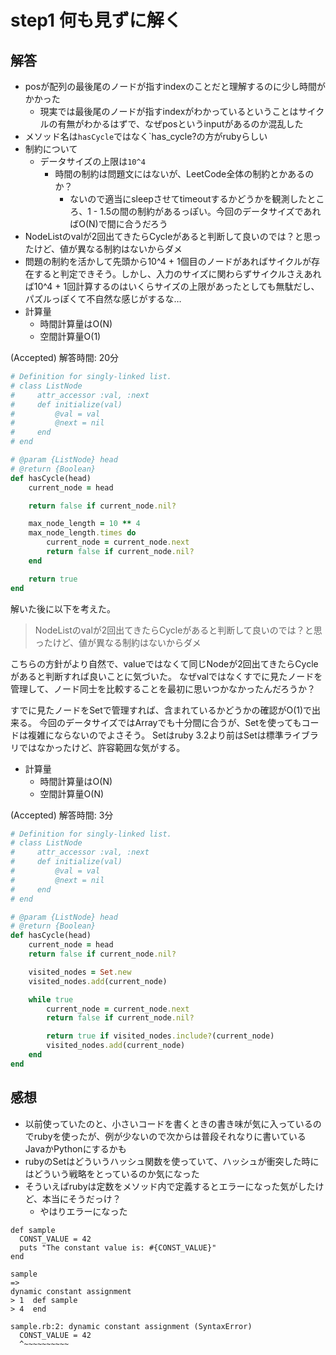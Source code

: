 # step1 何も見ずに解く
## 解答
- posが配列の最後尾のノードが指すindexのことだと理解するのに少し時間がかかった
	- 現実では最後尾のノードが指すindexがわかっているということはサイクルの有無がわかるはずで、なぜposというinputがあるのか混乱した
- メソッド名は`hasCycle`ではなく`has_cycle?の方がrubyらしい
- 制約について
  - データサイズの上限は`10^4`
	- 時間の制約は問題文にはないが、LeetCode全体の制約とかあるのか？
        - ないので適当にsleepさせてtimeoutするかどうかを観測したところ、1 - 1.5の間の制約があるっぽい。今回のデータサイズであればO(N)で間に合うだろう
- NodeListのvalが2回出てきたらCycleがあると判断して良いのでは？と思ったけど、値が異なる制約はないからダメ
- 問題の制約を活かして先頭から10^4 + 1個目のノードがあればサイクルが存在すると判定できそう。しかし、入力のサイズに関わらずサイクルさえあれば10^4 + 1回計算するのはいくらサイズの上限があったとしても無駄だし、パズルっぽくて不自然な感じがするな…
- 計算量
	- 時間計算量はO(N)
	- 空間計算量O(1)

(Accepted)
解答時間: 20分
```ruby
# Definition for singly-linked list.
# class ListNode
#     attr_accessor :val, :next
#     def initialize(val)
#         @val = val
#         @next = nil
#     end
# end

# @param {ListNode} head
# @return {Boolean}
def hasCycle(head)
    current_node = head

    return false if current_node.nil?

    max_node_length = 10 ** 4
    max_node_length.times do
        current_node = current_node.next
        return false if current_node.nil?
    end

    return true
end
```

解いた後に以下を考えた。

> NodeListのvalが2回出てきたらCycleがあると判断して良いのでは？と思ったけど、値が異なる制約はないからダメ

こちらの方針がより自然で、valueではなくて同じNodeが2回出てきたらCycleがあると判断すれば良いことに気づいた。
なぜvalではなくすでに見たノードを管理して、ノード同士を比較することを最初に思いつかなかったんだろうか？

すでに見たノードをSetで管理すれば、含まれているかどうかの確認がO(1)で出来る。
今回のデータサイズではArrayでも十分間に合うが、Setを使ってもコードは複雑にならないのでよさそう。
Setはruby 3.2より前はSetは標準ライブラリではなかったけど、許容範囲な気がする。

- 計算量
	- 時間計算量はO(N)
	- 空間計算量O(N)

(Accepted)
解答時間: 3分
```ruby
# Definition for singly-linked list.
# class ListNode
#     attr_accessor :val, :next
#     def initialize(val)
#         @val = val
#         @next = nil
#     end
# end

# @param {ListNode} head
# @return {Boolean}
def hasCycle(head)
    current_node = head
    return false if current_node.nil?

    visited_nodes = Set.new
    visited_nodes.add(current_node)

    while true
        current_node = current_node.next
        return false if current_node.nil?

        return true if visited_nodes.include?(current_node)
        visited_nodes.add(current_node)
    end
end
```

## 感想
- 以前使っていたのと、小さいコードを書くときの書き味が気に入っているのでrubyを使ったが、例が少ないので次からは普段それなりに書いているJavaかPythonにするかも
- rubyのSetはどういうハッシュ関数を使っていて、ハッシュが衝突した時にはどういう戦略をとっているのか気になった
- そういえばrubyは定数をメソッド内で定義するとエラーになった気がしたけど、本当にそうだっけ？
    - やはりエラーになった

```
def sample
  CONST_VALUE = 42
  puts "The constant value is: #{CONST_VALUE}"
end

sample
=>
dynamic constant assignment
> 1  def sample
> 4  end

sample.rb:2: dynamic constant assignment (SyntaxError)
  CONST_VALUE = 42
  ^~~~~~~~~~~
```

